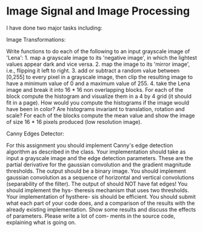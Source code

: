 # Image Signal and Image Processing
I have done two major tasks including:

Image Transformations:

   Write functions to do each of the following to an input grayscale image of 'Lena':
      1. map a grayscale image to its 'negative image', in which the lightest values
         appear dark and vice versa.
      2. map the image to its 'mirror image', i.e., flipping it left to right.
      3. add or subtract a random value between [0,255] to every pixel in a
         grayscale image, then clip the resulting image to have a minimum value
         of 0 and a maximum value of 255.
      4. take the Lena image and break it into 16 * 16 non overlapping
         blocks. For each of the block compute the histogram and visualize them in a 
         4 by 4 grid (it should fit in a page).
         How would you compute the histograms if the image would have been in
         color? Are histograms invariant to translation, rotation and scale? For
         each of the blocks compute the mean value and show the image of size
         16 * 16 pixels produced (low resolution image).

 Canny Edges Detector:

   For this assignment you should implement Canny's edge detection algorithm as
   described in the class. Your implementation should take as input a grayscale
   image and the edge detection parameters. These are the partial derivative for the gaussian
   convolution and the gradient magnitude thresholds. The output should be a
   binary image.
   You should implement gaussian convolution as a sequence of horizontal and
   vertical convolutions (separability of the filter).
   The output of should NOT have fat edges! You should implement the hys-
   theresis mechanism that uses two thresholds. Your implementation of hysthere-
   sis should be efficient. You should submit what each part of your code does,
   and a comparison of the results with the already existing implementation. Show
   some results and discuss the effects of parameters. Please write a lot of com-
   ments in the source code, explaining what is going on.
